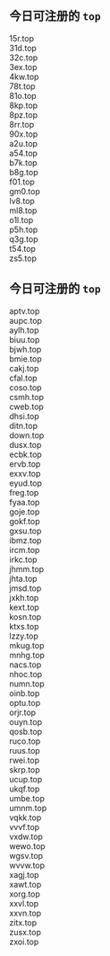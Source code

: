 
## 今日可注册的 `top`
>
15r.top   
31d.top   
32c.top   
3ex.top   
4kw.top   
78t.top   
81o.top   
8kp.top   
8pz.top   
8rr.top   
90x.top   
a2u.top   
a54.top   
b7k.top   
b8g.top   
f01.top   
gm0.top   
lv8.top   
ml8.top   
o1l.top   
p5h.top   
q3g.top   
t54.top   
zs5.top   


## 今日可注册的 `top`
>
aptv.top   
aupc.top   
aylh.top   
biuu.top   
bjwh.top   
bmie.top   
cakj.top   
cfal.top   
coso.top   
csmh.top   
cweb.top   
dhsi.top   
ditn.top   
down.top   
dusx.top   
ecbk.top   
ervb.top   
exxv.top   
eyud.top   
freg.top   
fyaa.top   
goje.top   
gokf.top   
gxsu.top   
ibmz.top   
ircm.top   
irkc.top   
jhmm.top   
jhta.top   
jmsd.top   
jxkh.top   
kext.top   
kosn.top   
ktxs.top   
lzzy.top   
mkug.top   
mnhg.top   
nacs.top   
nhoc.top   
numn.top   
oinb.top   
optu.top   
orjr.top   
ouyn.top   
qosb.top   
ruco.top   
ruus.top   
rwei.top   
skrp.top   
ucup.top   
ukqf.top   
umbe.top   
umnm.top   
vqkk.top   
vvvf.top   
vxdw.top   
wewo.top   
wgsv.top   
wvvw.top   
xagj.top   
xawt.top   
xorg.top   
xxvl.top   
xxvn.top   
zitx.top   
zusx.top   
zxoi.top   

